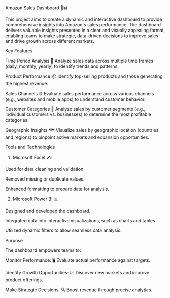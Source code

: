 Amazon Sales Dashboard 🛒📊

This project aims to create a dynamic and interactive dashboard to provide comprehensive insights into Amazon's sales performance. The dashboard delivers valuable insights presented in a clear and visually appealing format, enabling teams to make strategic, data-driven decisions to improve sales and drive growth across different markets.




Key Features

Time Period Analysis 📆
Analyze sales data across multiple time frames (daily, monthly, yearly) to identify trends and patterns.

Product Performance 📦
Identify top-selling products and those generating the highest revenue.

Sales Channels 🌐
Evaluate sales performance across various channels (e.g., websites and mobile apps) to understand customer behavior.

Customer Categories 👥
Analyze sales by customer segments (e.g., individual customers vs. businesses) to determine the most profitable categories.

Geographic Insights 🗺️
Visualize sales by geographic location (countries and regions) to pinpoint active markets and expansion opportunities.





Tools and Technologies

1. Microsoft Excel ✍️

Used for data cleaning and validation.

Removed missing or duplicate values.

Enhanced formatting to prepare data for analysis.


2. Microsoft Power BI 📊

Designed and developed the dashboard.

Integrated data into interactive visualizations, such as charts and tables.

Utilized dynamic filters to allow seamless data analysis.





Purpose

The dashboard empowers teams to:

Monitor Performance: 🖥️ Evaluate actual performance against targets.

Identify Growth Opportunities: 📈 Discover new markets and improve product offerings.

Make Strategic Decisions: 🔍 Boost revenue through precise analytics.
